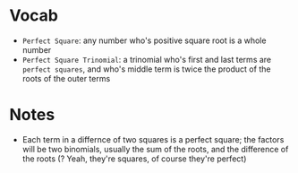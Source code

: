 # Vocab
- `Perfect Square`: any number who's positive square root is a whole number
- `Perfect Square Trinomial`: a trinomial who's first and last terms are `perfect squares`, and who's middle term is twice the product of the roots of the outer terms

# Notes
- Each term in a differnce of two squares is a perfect square; the factors will be two binomials, usually the sum of the roots, and the difference of the roots (? Yeah, they're squares, of course they're perfect)